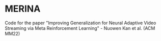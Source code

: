 # MERINA
Code for the paper "Improving Generalization for Neural Adaptive Video Streaming via Meta Reinforcement Learning" - Nuowen Kan et al. (ACM MM22)
